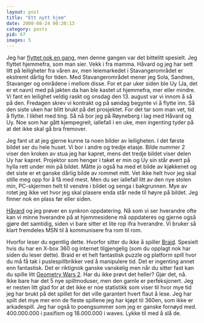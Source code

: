 ```yaml
---
layout: post
title: "Ett nytt hjem"
date: 2008-08-24 00:20:13
category: posts
pid: 67
images: 5
---
```

Jeg har [flyttet nok en gang][1], men denne gangen var det bittelitt spesielt. Jeg flyttet hjemmefra, som man sier. Vekk i fra mamma. Håvard og jeg har sett litt på leiligheter fra våren av, men leiemarkedet i Stavangerområdet er ekstremt dårlig for tiden. Med Stavangerområdet mener jeg Sola, Sandnes, Stavanger og områdene i mellom disse. For et par uker siden ble Uy (Ja, det er et navn) med på jakten da han ble kastet ut hjemmefra, mer eller mindre. Vi fant en leilighet veldig raskt og onsdag den 13. august var vi innom å så på den. Fredagen skrev vi kontrakt og på søndag begynte vi å flytte inn. Så den siste uken har blitt brukt på det prosjektet. For det tar som man vet, tid å flytte. I likhet med ting. Så nå bor jeg på Røyneberg i lag med Håvard og Uy. Noe som har gått kjempegreit, iallefall i en uke, men ingenting tyder på at det ikke skal gå bra fremover. 

Jeg fant ut at jeg gjerne kunne ta noen bilder av leiligheten. I det første bildet ser du hele huset. Vi bor i andre og tredje etasje. Bilde nummer 2 viser den kroken av stua jeg har kapret, mens det tredje bildet viser delen Uy har kapret. Projektor som henger i taket er min og Uy sin står øvert på hylla rett under min på bildet. Måtte jo også ha med et bilde av kjøkkenet og det siste er et ganske dårlig bilde av rommet mitt. Vet ikke helt hvor jeg skal stille meg opp for å få med mest. Men du ser iallefall litt av den nye stolen min, PC-skjermen helt til venstre i bildet og senga i bakgrunnen. Mye av rotet jeg ikke vet hvor jeg skal plasere enda står nede til høyre på bildet. Jeg finner nok en plass før eller siden.

[Håvard][2] og jeg prøver en synkron oppdatering. Nå som vi ser hverandre ofte kan vi minne hverandre på at hjemmesidene må oppdateres og gjerne også gjøre det samtidig, siden vi bare sitter et lite rop ifra hverandre. Vi bruker så klart fremdeles MSN til å kommunisere fra rom til rom. 

Hvorfor leser du egentlig dette. Hvorfor sitter du ikke å spiller [Braid][3]. Spesielt hvis du har en X-box 360 og internet tilgjengelig (som du opplagt nok har siden du leser dette). Braid er et helt fantastisk puzzle og platform spill hvor du må få tak i puslespillbrikker ved å manipulere tid. Det er ingenting annet enn fantastisk. Det er riktignok ganske vanskelig men når du sitter fast kan du spille litt [Geometry Wars 2][4]. Har du ikke prøvt det heller? Gjør det, nå. Ikke bare har det 5 nye spillmoduser, men den gamle er perfeksjonert. Jeg er nesten litt glad for at det ikke er noe statistikk som viser til hvor mye tid jeg har brukt på det spillet for det ville garantert hvert flaut å lese. Jeg har spilt det mye mer enn de fleste spillene jeg har kjøpt til 360en, som ikke er arkadespill. Jeg har også to poengsummer som jeg er ganske fornøyd med. 400.000.000 i pasifism og 18.000.000 i waves. Lykke til med å slå de.

 [1]: http://iameven.com/arkiv/2006/10/23/
 [2]: http://havard.awegasm.net/
 [3]: http://braid-game.com/
 [4]: http://www.bizarrecreations.com/games/geometry_wars_retro_evolved_2/#trailer